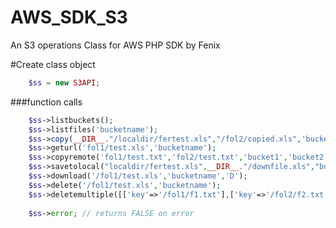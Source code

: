 # AWS_SDK_S3
An S3 operations Class for AWS PHP SDK by Fenix

#Create class object

```PHP
    $ss = new S3API;
```
###function calls
```PHP
    $ss->listbuckets(); 
    $ss->listfiles('bucketname');
    $ss->copy(__DIR__."/localdir/fertest.xls","/fol2/copied.xls",'bucketname');
    $ss->geturl('fol1/test.xls','bucketname');
    $ss->copyremote('fol1/test.txt','fol2/test.txt','bucket1','bucket2');
    $ss->savetolocal("localdir/fertest.xls",__DIR__."/downfile.xls","bucketname");
    $ss->download('/fol1/test.xls','bucketname','D');
    $ss->delete('/fol1/test.xls','bucketname');
    $ss->deletemultiple([['key'=>'/fol1/f1.txt'],['key'=>'/fol2/f2.txt']],'bucketname');
    
    $ss->error; // returns FALSE on error
```
